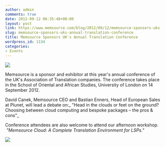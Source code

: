 ```yaml
---
author: admin
comments: true
date: 2012-09-12 06:35:40+00:00
layout: post
link: https://www.memsource.com/blog/2012/09/12/memsource-sponsors-uks-annual-translation-conference/
slug: memsource-sponsors-uks-annual-translation-conference
title: Memsource Sponsors UK's Annual Translation Conference
wordpress_id: 1134
categories:
- Events
---
```


[![](/wp-content/uploads/2012/08/MemSource-Cloud-–-medium.png)](http://www.memsource.com/)

Memsource is a sponsor and exhibitor at this year's annual conference of the UK's Association of Translation companies. The conference takes place in the School of Oriental and African Studies, University of London on 14 September 2012.<!-- more -->

David Canek, Memsource CEO and Bastian Enners, Head of European Sales at Plunet, will lead a debate on:_ "Head in the clouds or feet on the ground? Choosing between cloud computing and bespoke packages – the pros & cons"_

Conference attendees are also welcome to attend our afternoon workshop.  _"Memsource Cloud: A Complete Translation Environment for LSPs."_



[![](/wp-content/uploads/2011/09/atc-logo.jpg)](/wp-content/uploads/2011/09/atc-logo.jpg)


